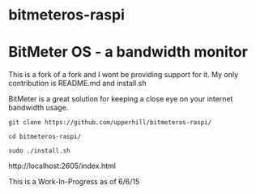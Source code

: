 # bitmeteros-raspi
BitMeter OS - a bandwidth monitor 
====================================================

This is a fork of a fork and I wont be providing support for it. My only contribution is README.md and install.sh

BitMeter is a great solution for keeping a close eye on your internet bandwidth usage.


```shell
git clone https://github.com/upperhill/bitmeteros-raspi/

cd bitmeteros-raspi/

sudo ./install.sh

```
http://localhost:2605/index.html


This is a Work-In-Progress as of 6/6/15
